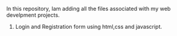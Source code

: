 In this repository, Iam adding  all the files associated with my web develpment projects.
1) Login and Registration form using html,css and javascript.
